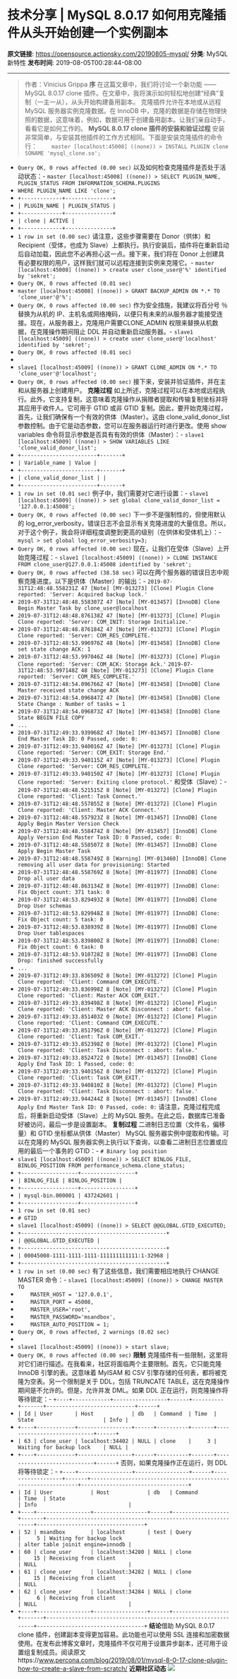 # 技术分享 | MySQL 8.0.17 如何用克隆插件从头开始创建一个实例副本

**原文链接**: https://opensource.actionsky.com/20190805-mysql/
**分类**: MySQL 新特性
**发布时间**: 2019-08-05T00:28:44-08:00

---

> 作者：Vinicius Grippa
**序**
在这篇文章中，我们将讨论一个新功能 —— MySQL 8.0.17 clone 插件。在文章中，我将演示如何轻松地创建“经典”复制（一主一从），从头开始构建备用副本。
克隆插件允许在本地或从远程 MySQL 服务器实例克隆数据。在 InnoDB 中，克隆的数据是存储在物理快照的数据，这意味着，例如，数据可用于创建备用副本。让我们亲自动手，看看它是如何工作的。
**MySQL 8.0.17 clone 插件的安装和验证过程**
安装非常简单，与安装其他插件的工作方式相同。下面是安装克隆插件的命令行：
`    master [localhost:45008] ((none)) > INSTALL PLUGIN clone SONAME 'mysql_clone.so';`
- `Query OK, 0 rows affected (0.00 sec)`
以及如何检查克隆插件是否处于活动状态：- `master [localhost:45008] ((none)) > SELECT PLUGIN_NAME, PLUGIN_STATUS FROM INFORMATION_SCHEMA.PLUGINS`
- `WHERE PLUGIN_NAME LIKE 'clone';`
- `+-------------+---------------+`
- `| PLUGIN_NAME | PLUGIN_STATUS |`
- `+-------------+---------------+`
- `| clone | ACTIVE |`
- `+-------------+---------------+`
- `1 row in set (0.00 sec)`
请注意，这些步骤需要在 Donor（供体）和 Recipient（受体，也成为 Slave）上都执行。执行安装后，插件将在重新启动后自动加载，因此您不必再担心这一点。接下来，我们将在 Donor 上创建具有必要权限的用户，这样我们就可以远程连接到实例来克隆它。- `master [localhost:45008] ((none)) > create user clone_user@'%' identified by 'sekret';`
- `Query OK, 0 rows affected (0.01 sec)`
- `master [localhost:45008] ((none)) > GRANT BACKUP_ADMIN ON *.* TO 'clone_user'@'%';`
- `Query OK, 0 rows affected (0.00 sec)`
作为安全措施，我建议将百分号 ％ 替换为从机的 IP、主机名或网络掩码，以便只有未来的从服务器才能接受连接。现在，从服务器上，克隆用户需要CLONE_ADMIN 权限来替换从机数据，在克隆操作期间阻止 DDL 并自动重新启动服务器。- `slave1 [localhost:45009] ((none)) > create user clone_user@'localhost' identified by 'sekret';`
- `Query OK, 0 rows affected (0.01 sec)`
- 
- `slave1 [localhost:45009] ((none)) > GRANT CLONE_ADMIN ON *.* TO 'clone_user'@'localhost';`
- `Query OK, 0 rows affected (0.00 sec)`
接下来，安装并验证插件，并在主和从服务器上创建用户。
**克隆过程**
如上所述，克隆过程可以在本地或远程执行。此外，它支持复制，这意味着克隆操作从捐赠者提取和传输复制坐标并将其应用于收件人。它可用于 GTID 或非 GTID 复制。因此，要开始克隆过程，首先，让我们确保有一个有效的供体（Master）。这由 clone_valid_donor_list 参数控制。由于它是动态参数，您可以在服务器运行时进行更改。使用 show variables 命令将显示参数是否具有有效的供体（Master）：- `slave1 [localhost:45009] ((none)) > SHOW VARIABLES LIKE 'clone_valid_donor_list';`
- `+------------------------+-------+`
- `| Variable_name | Value |`
- `+------------------------+-------+`
- `| clone_valid_donor_list | |`
- `+------------------------+-------+`
- `1 row in set (0.01 sec)`
例子中，我们需要对它进行设置：- `slave1 [localhost:45009] ((none)) > set global clone_valid_donor_list = '127.0.0.1:45008';`
- `Query OK, 0 rows affected (0.00 sec)`
下一步不是强制性的，但使用默认的 log_error_verbosity，错误日志不会显示有关克隆进度的大量信息。所以，对于这个例子，我会将详细程度调整到更高的级别（在供体和受体机上）：- `mysql > set global log_error_verbosity=3;`
- `Query OK, 0 rows affected (0.00 sec)`
现在，让我们在受体（Slave）上开始克隆过程：- `slave1 [localhost:45009] ((none)) > CLONE INSTANCE FROM clone_user@127.0.0.1:45008 identified by 'sekret';`
- `Query OK, 0 rows affected (38.58 sec)`
可以在两个服务器的错误日志中观察克隆进度。以下是供体（Master）的输出：- `2019-07-31T12:48:48.558231Z 47 [Note] [MY-013273] [Clone] Plugin Clone reported: 'Server: Acquired backup lock.'`
- `2019-07-31T12:48:48.558307Z 47 [Note] [MY-013457] [InnoDB] Clone Begin Master Task by clone_user@localhost`
- `2019-07-31T12:48:48.876138Z 47 [Note] [MY-013273] [Clone] Plugin Clone reported: 'Server: COM_INIT: Storage Initialize.'`
- `2019-07-31T12:48:48.876184Z 47 [Note] [MY-013273] [Clone] Plugin Clone reported: 'Server: COM_RES_COMPLETE.'`
- `2019-07-31T12:48:53.996976Z 48 [Note] [MY-013458] [InnoDB] Clone set state change ACK: 1`
- `2019-07-31T12:48:53.997046Z 48 [Note] [MY-013273] [Clone] Plugin Clone reported: 'Server: COM_ACK: Storage Ack.'`
`2019-07-31T12:48:53.997148Z 48 [Note] [MY-013273] [Clone] Plugin Clone reported: 'Server: COM_RES_COMPLETE.'`
- `2019-07-31T12:48:54.096766Z 47 [Note] [MY-013458] [InnoDB] Clone Master received state change ACK`
- `2019-07-31T12:48:54.096847Z 47 [Note] [MY-013458] [InnoDB] Clone State Change : Number of tasks = 1`
- `2019-07-31T12:48:54.096873Z 47 [Note] [MY-013458] [InnoDB] Clone State BEGIN FILE COPY`
- `...`
- `2019-07-31T12:49:33.939968Z 47 [Note] [MY-013457] [InnoDB] Clone End Master Task ID: 0 Passed, code: 0:`
- `2019-07-31T12:49:33.940016Z 47 [Note] [MY-013273] [Clone] Plugin Clone reported: 'Server: COM_EXIT: Storage End.'`
- `2019-07-31T12:49:33.940115Z 47 [Note] [MY-013273] [Clone] Plugin Clone reported: 'Server: COM_RES_COMPLETE.'`
- `2019-07-31T12:49:33.940150Z 47 [Note] [MY-013273] [Clone] Plugin Clone reported: 'Server: Exiting clone protocol.'`
和受体（Slave）：- `2019-07-31T12:48:48.521515Z 8 [Note] [MY-013272] [Clone] Plugin Clone reported: 'Client: Task Connect.'`
- `2019-07-31T12:48:48.557855Z 8 [Note] [MY-013272] [Clone] Plugin Clone reported: 'Client: Master ACK Connect.'`
- `2019-07-31T12:48:48.557923Z 8 [Note] [MY-013457] [InnoDB] Clone Apply Begin Master Version Check`
- `2019-07-31T12:48:48.558474Z 8 [Note] [MY-013457] [InnoDB] Clone Apply Version End Master Task ID: 0 Passed, code: 0:`
- `2019-07-31T12:48:48.558507Z 8 [Note] [MY-013457] [InnoDB] Clone Apply Begin Master Task`
- `2019-07-31T12:48:48.558749Z 8 [Warning] [MY-013460] [InnoDB] Clone removing all user data for provisioning: Started`
- `2019-07-31T12:48:48.558769Z 8 [Note] [MY-011977] [InnoDB] Clone Drop all user data`
- `2019-07-31T12:48:48.863134Z 8 [Note] [MY-011977] [InnoDB] Clone: Fix Object count: 371 task: 0`
- `2019-07-31T12:48:53.829493Z 8 [Note] [MY-011977] [InnoDB] Clone Drop User schemas`
- `2019-07-31T12:48:53.829948Z 8 [Note] [MY-011977] [InnoDB] Clone: Fix Object count: 5 task: 0`
- `2019-07-31T12:48:53.838939Z 8 [Note] [MY-011977] [InnoDB] Clone Drop User tablespaces`
- `2019-07-31T12:48:53.839800Z 8 [Note] [MY-011977] [InnoDB] Clone: Fix Object count: 6 task: 0`
- `2019-07-31T12:48:53.910728Z 8 [Note] [MY-011977] [InnoDB] Clone Drop: finished successfully`
- `...`
- `2019-07-31T12:49:33.836509Z 8 [Note] [MY-013272] [Clone] Plugin Clone reported: 'Client: Command COM_EXECUTE.'`
- `2019-07-31T12:49:33.836998Z 8 [Note] [MY-013272] [Clone] Plugin Clone reported: 'Client: Master ACK COM_EXIT.'`
- `2019-07-31T12:49:33.839498Z 8 [Note] [MY-013272] [Clone] Plugin Clone reported: 'Client: Master ACK Disconnect : abort: false.'`
- `2019-07-31T12:49:33.851403Z 0 [Note] [MY-013272] [Clone] Plugin Clone reported: 'Client: Command COM_EXECUTE.'`
- `2019-07-31T12:49:33.851796Z 0 [Note] [MY-013272] [Clone] Plugin Clone reported: 'Client: Task COM_EXIT.'`
- `2019-07-31T12:49:33.852398Z 0 [Note] [MY-013272] [Clone] Plugin Clone reported: 'Client: Task Disconnect : abort: false.'`
- `2019-07-31T12:49:33.852472Z 0 [Note] [MY-013457] [InnoDB] Clone Apply End Task ID: 1 Passed, code: 0:`
- `2019-07-31T12:49:33.940156Z 8 [Note] [MY-013272] [Clone] Plugin Clone reported: 'Client: Task COM_EXIT.'`
- `2019-07-31T12:49:33.940810Z 8 [Note] [MY-013272] [Clone] Plugin Clone reported: 'Client: Task Disconnect : abort: false.'`
- `2019-07-31T12:49:33.944244Z 8 [Note] [MY-013457] [InnoDB] Clone Apply End Master Task ID: 0 Passed, code: 0:`
请注意，克隆过程完成后，将重新启动受体（Slave）上的 MySQL 服务。在此之后，数据库已准备好被访问，最后一步是设置副本。
**复制过程**
二进制日志位置（文件名，偏移量）和 GTID 坐标都从供体（Master） MySQL 服务器实例中提取和传输。可以在克隆的 MySQL 服务器实例上执行以下查询，以查看二进制日志位置或应用的最后一个事务的 GTID：- `# Binary log position`
- `slave1 [localhost:45009] ((none)) > SELECT BINLOG_FILE, BINLOG_POSITION FROM performance_schema.clone_status;`
- `+------------------+-----------------+`
- `| BINLOG_FILE | BINLOG_POSITION |`
- `+------------------+-----------------+`
- `| mysql-bin.000001 | 437242601 |`
- `+------------------+-----------------+`
- `1 row in set (0.01 sec)`
- `# GTID`
- `slave1 [localhost:45009] ((none)) > SELECT @@GLOBAL.GTID_EXECUTED;`
- `+----------------------------------------------+`
- `| @@GLOBAL.GTID_EXECUTED |`
- `+----------------------------------------------+`
- `| 00045008-1111-1111-1111-111111111111:1-32968 |`
- `+----------------------------------------------+`
- `1 row in set (0.00 sec)`
有了这些信息，我们需要相应地执行 CHANGE MASTER 命令：- `slave1 [localhost:45009] ((none)) > CHANGE MASTER TO`
- `    MASTER_HOST = '127.0.0.1',`
- `    MASTER_PORT = 45008,`
- `    MASTER_USER='root',`
- `    MASTER_PASSWORD='msandbox',`
- `    MASTER_AUTO_POSITION = 1;`
- `Query OK, 0 rows affected, 2 warnings (0.02 sec)`
- 
- `slave1 [localhost:45009] ((none)) > start slave;`
- `Query OK, 0 rows affected (0.00 sec)`
**限制**
克隆插件有一些限制，这里将对它们进行描述。在我看来，社区将面临两个主要限制。首先，它只能克隆 InnoDB 引擎的表。这意味着 MyISAM 和 CSV 引擎存储的任何表，都将被克隆为空表。另一个限制是关于 DDL，包括 TRUNCATE TABLE，这在克隆操作期间是不允许的。但是，允许并发 DML。如果 DDL 正在运行，则克隆操作将等待锁定：- `+----+------------+-----------------+------+----------+-------+----------------------------+------+`
- `| Id | User       | Host            | db   | Command  | Time  | State                      | Info |`
- `+----+------------+-----------------+------+----------+-------+----------------------------+------+`
- `| 63 | clone_user | localhost:34402 | NULL | clone    |     3 | Waiting for backup lock    | NULL |`
- `+----+------------+-----------------+------+----------+-------+----------------------------+------+`
否则，如果克隆操作正在运行，则 DDL 将等待锁定：- `+----+-----------------+-----------------+------+------------------+-------+---------------------------------------------------------------+----------------------------------+`
- `| Id | User            | Host            | db   | Command          | Time  | State                                                         | Info                             |`
- `+----+-----------------+-----------------+------+------------------+-------+---------------------------------------------------------------+----------------------------------+`
- `| 52 | msandbox        | localhost       | test | Query            |     5 | Waiting for backup lock                                       | alter table joinit engine=innodb |`
- `| 60 | clone_user      | localhost:34280 | NULL | clone            |    15 | Receiving from client                                         | NULL                             |`
- `| 61 | clone_user      | localhost:34282 | NULL | clone            |    15 | Receiving from client                                         | NULL                             |`
- `| 62 | clone_user      | localhost:34284 | NULL | clone            |     6 | Receiving from client                                         | NULL                             |`
- `+----+-----------------+-----------------+------+------------------+-------+---------------------------------------------------------------+----------------------------------+`
**结论**借助 MySQL 8.0.17 clone 插件，创建副本变得更加容易。此功能也可以使用 SSL 连接和加密数据使用。在发布此博客文章时，克隆插件不仅可用于设置异步副本，还可用于设置组复制成员。阅读原文https://www.percona.com/blog/2019/08/01/mysql-8-0-17-clone-plugin-how-to-create-a-slave-from-scratch/
**近期社区动态**
![](https://opensource.actionsky.com/wp-content/uploads/2019/08/海报.jpg)